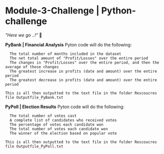 # Module-3-Challenge | Python-challenge
<i> "Here we go ..!"</i> :mushroom:
  
  
 <b>PyBank | Financial Analysis</B>
    Pyton code will do the following:

      The total number of months included in the dataset
      The net total amount of "Profit/Losses" over the entire period
      The changes in "Profit/Losses" over the entire period, and then the average of those changes
      The greatest increase in profits (date and amount) over the entire period
      The greatest decrease in profits (date and amount) over the entire period

    This is all then outputted to the text file in the folder Rescoucres file Outputfile_PyBank.txt
  
  
  
   <b>PyPoll | Election Results</B>
    Pyton code will do the following:
  
      The total number of votes cast
      A complete list of candidates who received votes
      The percentage of votes each candidate won
      The total number of votes each candidate won
      The winner of the election based on popular vote
  
    This is all then outputted to the text file in the folder Rescoucres file Outputfile_PyPoll.txt

